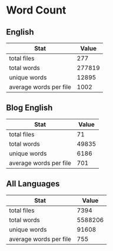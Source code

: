 # Word Count

## English

Stat | Value
---- | -----
total files | 277
total words | 277819
unique words | 12895
average words per file | 1002

## Blog English

Stat | Value
---- | -----
total files | 71
total words | 49835
unique words | 6186
average words per file | 701

## All Languages

Stat | Value
---- | -----
total files | 7394
total words | 5588206
unique words | 91608
average words per file | 755
